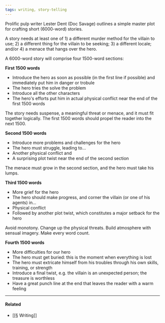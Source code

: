 ```yaml
---
tags: writing, story-telling
---
```


Prolific pulp writer Lester Dent (Doc Savage) outlines a simple master plot for crafting short (6000-word) stories.

A story needs at least one of 1) a different murder method for the villain to use; 2) a different thing for the villain to be seeking; 3) a different locale; and/or 4) a menace that hangs over the hero.

A 6000-word story will comprise four 1500-word sections:

**First 1500 words**

-   Introduce the hero as soon as possible (in the first line if possible) and immediately put him in danger or trobule
-   The hero tries the solve the problem
-   Introduce all the other characters
-   The hero's efforts put him in actual physical conflict near the end of the first 1500 words

The story needs suspense, a meaningful threat or menace, and it must fit together logically. The first 1500 words should propel the reader into the next 1500.

**Second 1500 words**

-   Introduce more problems and challenges for the hero
-   The hero must struggle, leading to...
-   Another physical conflict and
-   A surprising plot twist near the end of the second section

The menace must grow in the second section, and the hero must take his lumps.

**Third 1500 words**

-   More grief for the hero
-   The hero should make progress, and corner the villain (or one of his agents) in...
-   Physical conflict
-   Followed by another plot twist, which constitutes a major setback for the hero

Avoid monotony. Change up the physical threats. Build atmosphere with sensual imagery. Make every word count.

**Fourth 1500 words**

-   More difficulties for our hero
-   The hero must get buried: this is the moment when everything is lost
-   The hero must extricate himself from his troubles through his own skills, training, or strength
-   Introduce a final twist, e.g. the villain is an unexpected person; the treasure is worthless
-   Have a great punch line at the end that leaves the reader with a warm feeling

---

#### Related
- [[§ Writing]]